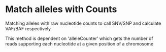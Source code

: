 # Match alleles with Counts
Matching alleles with raw nucleotide counts to call SNV/SNP and calculate VAF/BAF respectively

This method is dependent on 'alleleCounter' which gets the number of reads supporting each nucleotide at a given position of a chromosome
